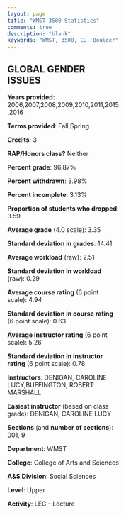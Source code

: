 ```yaml
---
layout: page
title: "WMST 3500 Statistics"
comments: true
description: "blank"
keywords: "WMST, 3500, CU, Boulder"
--- 
```

<head>
<script src="https://ajax.googleapis.com/ajax/libs/jquery/2.1.3/jquery.min.js"></script>
<script src="https://dl.dropboxusercontent.com/s/pc42nxpaw1ea4o9/highcharts.js?dl=0"></script>
<!-- <script src="../assets/js/highcharts.js"></script> -->
<style type="text/css">@font-face {
	font-family: "Bebas Neue";
	src: url(https://www.filehosting.org/file/details/544349/BebasNeue%20Regular.otf) format("opentype");
	}
	h1.Bebas { 
		font-family: "Bebas Neue", Verdana, Tahoma;
	}
</style>
</head>
<body>
	<div id="container" style="float: right; width: 45%; height: 88%; margin-left: 2.5%; margin-right: 2.5%;"></div>
	<script language="JavaScript">
		$(document).ready(function() {
		var chart = {type: 'column'};
		var title = {text: 'Grade Distribution'};
		var xAxis = {categories: ['A','B','C','D','F'],crosshair: true};
		var yAxis = {min: 0,title: {text: 'Percentage'}};
		var tooltip = {headerFormat: '<center><b><span style="font-size:20px">{point.key}</span></b></center>',
		               pointFormat: '<td style="padding:0"><b>{point.y:.1f}%</b></td>',
		               footerFormat: '</table>',shared: true,useHTML: true};
		var plotOptions = {column: {pointPadding: 0.0,borderWidth: 0}};  
		var credits = {enabled: false};var series= [{name: 'Percent',data: [50.18,42.46,6.32,0.7,0.35,]}];
		var json = {};
		json.chart = chart;
		json.title = title;
		json.tooltip = tooltip;
		json.xAxis = xAxis;
		json.yAxis = yAxis;  
		json.series = series;
		json.plotOptions = plotOptions;  
		json.credits = credits;
		$('#container').highcharts(json);
	});
	</script>
</body>
			   
## GLOBAL GENDER ISSUES

**Years provided**: 2006,2007,2008,2009,2010,2011,2015,2016

**Terms provided**: Fall,Spring

**Credits**: 3

**RAP/Honors class?** Neither

**Percent grade**: 96.87%

**Percent withdrawn**: 3.98%

**Percent incomplete**: 3.13%

**Proportion of students who dropped**: 3.59

**Average grade** (4.0 scale): 3.35

**Standard deviation in grades**: 14.41

**Average workload** (raw): 2.51

**Standard deviation in workload** (raw): 0.29

**Average course rating** (6 point scale): 4.94

**Standard deviation in course rating** (6 point scale): 0.63

**Average instructor rating** (6 point scale): 5.26

**Standard deviation in instructor rating** (6 point scale): 0.78

**Instructors**: DENIGAN, CAROLINE LUCY,BUFFINGTON, ROBERT MARSHALL

**Easiest instructor** (based on class grade): DENIGAN, CAROLINE LUCY

**Sections** (and **number of sections**): 001, 9

**Department**: WMST

**College**: College of Arts and Sciences

**A&S Division**: Social Sciences

**Level**: Upper

**Activity**: LEC - Lecture